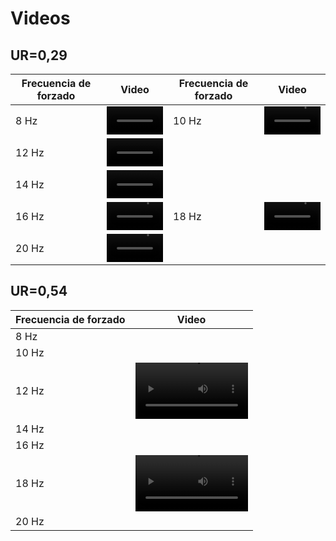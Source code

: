 # Videos

## UR=0,29
| Frecuencia de forzado | Video | Frecuencia de forzado | Video |
|-----------------------|-------|-----------------------|-------|
| 8 Hz                  |  <video src='https://user-images.githubusercontent.com/67233283/164772403-3b094bce-6ae2-4c94-ad3b-f17c6623d92f.mp4' width=90/>| 10 Hz                 |  <video src='https://user-images.githubusercontent.com/67233283/164772506-0a7d8633-cc30-4a34-9b2f-c7eddad7dc61.mp4' width=90/>|
| 12 Hz                 | <video src='https://user-images.githubusercontent.com/67233283/164772560-38b610c9-453a-44de-a3a7-3d5be995b9d7.mp4' width=90/>| 
|14 Hz                 |  <video src='https://user-images.githubusercontent.com/67233283/164772996-57003465-3b32-484e-b12f-260198598f8e.mp4' width=90/>     |
| 16 Hz                 |  <video src='https://user-images.githubusercontent.com/67233283/164778528-632cb8b7-cd48-4b10-a10c-60a0c6fa42e3.mp4' width=90/>     | 18 Hz                 |  <video src='https://user-images.githubusercontent.com/67233283/164774538-dd8722ae-0944-4873-9fae-6cd349bfa199.mp4' width=90/>     |
| 20 Hz                 |   <video src='https://user-images.githubusercontent.com/67233283/164777451-64ffeee3-beb8-4635-92f1-112a91d726fe.mp4' width=90/>    |                       |       |


## UR=0,54

| Frecuencia de forzado | Video                                                                                                 |
|-----------------------|-------------------------------------------------------------------------------------------------------|
|     8 Hz              |  |
|    10 Hz              |  |
|    12 Hz              | <video src='https://user-images.githubusercontent.com/67233283/164775532-076b3e1b-781d-4f40-940d-e17c26609abf.mp4' width=180/>|
|    14 Hz              |  |
|    16 Hz              |  |
|    18 Hz              | <video src='https://user-images.githubusercontent.com/67233283/164774789-80e5b0cb-6e40-44ff-b738-800ee120f912.mp4' width=180/>|
|    20 Hz              |  |
